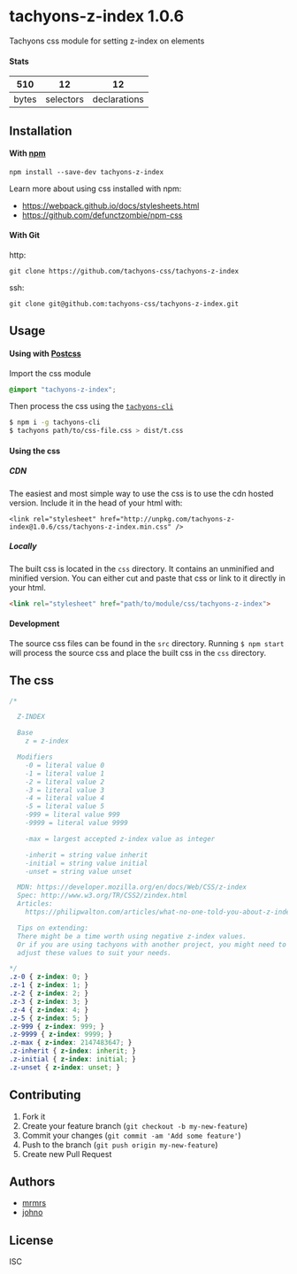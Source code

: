 # tachyons-z-index 1.0.6

Tachyons css module for setting z-index on elements

#### Stats

510 | 12 | 12
---|---|---
bytes | selectors | declarations

## Installation

#### With [npm](https://npmjs.com)

```
npm install --save-dev tachyons-z-index
```

Learn more about using css installed with npm:
* https://webpack.github.io/docs/stylesheets.html
* https://github.com/defunctzombie/npm-css

#### With Git

http:
```
git clone https://github.com/tachyons-css/tachyons-z-index
```

ssh:
```
git clone git@github.com:tachyons-css/tachyons-z-index.git
```

## Usage

#### Using with [Postcss](https://github.com/postcss/postcss)

Import the css module

```css
@import "tachyons-z-index";
```

Then process the css using the [`tachyons-cli`](https://github.com/tachyons-css/tachyons-cli)

```sh
$ npm i -g tachyons-cli
$ tachyons path/to/css-file.css > dist/t.css
```

#### Using the css

##### CDN
The easiest and most simple way to use the css is to use the cdn hosted version. Include it in the head of your html with:

```
<link rel="stylesheet" href="http://unpkg.com/tachyons-z-index@1.0.6/css/tachyons-z-index.min.css" />
```

##### Locally
The built css is located in the `css` directory. It contains an unminified and minified version.
You can either cut and paste that css or link to it directly in your html.

```html
<link rel="stylesheet" href="path/to/module/css/tachyons-z-index">
```

#### Development

The source css files can be found in the `src` directory.
Running `$ npm start` will process the source css and place the built css in the `css` directory.

## The css

```css
/*

  Z-INDEX

  Base
    z = z-index

  Modifiers
    -0 = literal value 0
    -1 = literal value 1
    -2 = literal value 2
    -3 = literal value 3
    -4 = literal value 4
    -5 = literal value 5
    -999 = literal value 999
    -9999 = literal value 9999

    -max = largest accepted z-index value as integer

    -inherit = string value inherit
    -initial = string value initial
    -unset = string value unset

  MDN: https://developer.mozilla.org/en/docs/Web/CSS/z-index
  Spec: http://www.w3.org/TR/CSS2/zindex.html
  Articles:
    https://philipwalton.com/articles/what-no-one-told-you-about-z-index/

  Tips on extending:
  There might be a time worth using negative z-index values.
  Or if you are using tachyons with another project, you might need to
  adjust these values to suit your needs.

*/
.z-0 { z-index: 0; }
.z-1 { z-index: 1; }
.z-2 { z-index: 2; }
.z-3 { z-index: 3; }
.z-4 { z-index: 4; }
.z-5 { z-index: 5; }
.z-999 { z-index: 999; }
.z-9999 { z-index: 9999; }
.z-max { z-index: 2147483647; }
.z-inherit { z-index: inherit; }
.z-initial { z-index: initial; }
.z-unset { z-index: unset; }
```

## Contributing

1. Fork it
2. Create your feature branch (`git checkout -b my-new-feature`)
3. Commit your changes (`git commit -am 'Add some feature'`)
4. Push to the branch (`git push origin my-new-feature`)
5. Create new Pull Request

## Authors

* [mrmrs](http://mrmrs.io)
* [johno](http://johnotander.com)

## License

ISC

